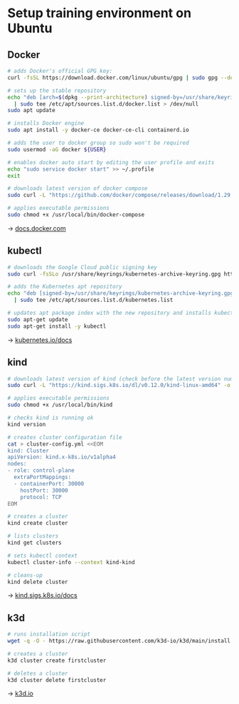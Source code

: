 # Setup training environment on Ubuntu

## Docker

```bash
# adds Docker's official GPG key:
curl -fsSL https://download.docker.com/linux/ubuntu/gpg | sudo gpg --dearmor -o /usr/share/keyrings/docker-archive-keyring.gpg

# sets up the stable repository
echo "deb [arch=$(dpkg --print-architecture) signed-by=/usr/share/keyrings/docker-archive-keyring.gpg] https://download.docker.com/linux/ubuntu $(lsb_release -cs) stable" \
  | sudo tee /etc/apt/sources.list.d/docker.list > /dev/null
sudo apt update

# installs Docker engine
sudo apt install -y docker-ce docker-ce-cli containerd.io

# adds the user to docker group so sudo won't be required
sudo usermod -aG docker ${USER}

# enables docker auto start by editing the user profile and exits
echo "sudo service docker start" >> ~/.profile
exit

# downloads latest version of docker compose
sudo curl -L "https://github.com/docker/compose/releases/download/1.29.2/docker-compose-$(uname -s)-$(uname -m)" -o /usr/local/bin/docker-compose

# applies executable permissions
sudo chmod +x /usr/local/bin/docker-compose
```

→ [docs.docker.com](https://docs.docker.com/engine/install/ubuntu/)

## kubectl

```bash
# downloads the Google Cloud public signing key
sudo curl -fsSLo /usr/share/keyrings/kubernetes-archive-keyring.gpg https://packages.cloud.google.com/apt/doc/apt-key.gpg

# adds the Kubernetes apt repository
echo "deb [signed-by=/usr/share/keyrings/kubernetes-archive-keyring.gpg] https://apt.kubernetes.io/ kubernetes-xenial main" \
  | sudo tee /etc/apt/sources.list.d/kubernetes.list

# updates apt package index with the new repository and installs kubectl
sudo apt-get update
sudo apt-get install -y kubectl
```

→ [kubernetes.io/docs](https://kubernetes.io/docs/tasks/tools/install-kubectl-linux/)

## kind

```bash
# downloads latest version of kind (check before the latest version number on https://github.com/kubernetes-sigs/kind/releases)
sudo curl -L "https://kind.sigs.k8s.io/dl/v0.12.0/kind-linux-amd64" -o /usr/local/bin/kind

# applies executable permissions
sudo chmod +x /usr/local/bin/kind

# checks kind is running ok
kind version

# creates cluster configuration file
cat > cluster-config.yml <<EOM
kind: Cluster
apiVersion: kind.x-k8s.io/v1alpha4
nodes:
- role: control-plane
  extraPortMappings:
  - containerPort: 30000
    hostPort: 30000
    protocol: TCP
EOM

# creates a cluster
kind create cluster

# lists clusters
kind get clusters

# sets kubectl context
kubectl cluster-info --context kind-kind

# cleans-up
kind delete cluster
```

→ [kind.sigs.k8s.io/docs](https://kind.sigs.k8s.io/docs/user/quick-start#installing-from-release-binaries)

## k3d

```bash
# runs installation script
wget -q -O - https://raw.githubusercontent.com/k3d-io/k3d/main/install.sh | bash

# creates a cluster
k3d cluster create firstcluster

# deletes a cluster
k3d cluster delete firstcluster
```

→ [k3d.io](https://k3d.io/#installation)
